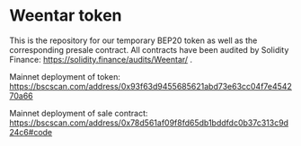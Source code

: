 
# Weentar token
This is the repository for our temporary BEP20 token as well as the corresponding presale contract.
All contracts have been audited by Solidity Finance: https://solidity.finance/audits/Weentar/ .

Mainnet deployment of token: https://bscscan.com/address/0x93f63d9455685621abd73e63cc04f7e454270a66

Mainnet deployment of sale contract: https://bscscan.com/address/0x78d561af09f8fd65db1bddfdc0b37c313c9d24c6#code
